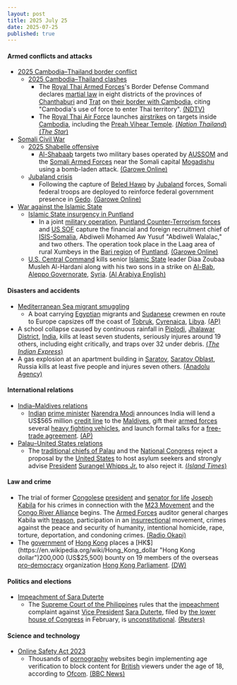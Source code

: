 ```yaml
---
layout: post
title: 2025 July 25
date: 2025-07-25
published: true
---
```



#### Armed conflicts and attacks

* [2025 Cambodia–Thailand border conflict](https://en.wikipedia.org/wiki/2025_Cambodia%E2%80%93Thailand_border_conflict "2025 Cambodia–Thailand border conflict")
  * [2025 Cambodia–Thailand clashes](https://en.wikipedia.org/wiki/2025_Cambodia%E2%80%93Thailand_clashes "2025 Cambodia–Thailand clashes")
    * The [Royal Thai Armed Forces](https://en.wikipedia.org/wiki/Royal_Thai_Armed_Forces "Royal Thai Armed Forces")'s Border Defense Command declares [martial law](https://en.wikipedia.org/wiki/Martial_law "Martial law") in eight districts of the provinces of [Chanthaburi](https://en.wikipedia.org/wiki/Chanthaburi_province "Chanthaburi province") and [Trat](https://en.wikipedia.org/wiki/Trat_province "Trat province") on [their border with Cambodia](https://en.wikipedia.org/wiki/Cambodia%E2%80%93Thailand_border "Cambodia–Thailand border"), citing "Cambodia's use of force to enter Thai territory". [(NDTV)](https://www.ndtv.com/world-news/thailand-declares-martial-law-in-8-districts-bordering-cambodia-after-deadly-clashes-news-agency-afp-8949722)
    * The [Royal Thai Air Force](https://en.wikipedia.org/wiki/Royal_Thai_Air_Force "Royal Thai Air Force") launches [airstrikes](https://en.wikipedia.org/wiki/Airstrike "Airstrike") on targets inside [Cambodia](https://en.wikipedia.org/wiki/Cambodia "Cambodia"), including the [Preah Vihear Temple](https://en.wikipedia.org/wiki/Preah_Vihear_Temple "Preah Vihear Temple"). [(*Nation Thailand*)](https://www.nationthailand.com/news/asean/40053066) [(*The Star*)](https://www.thestar.com.my/aseanplus/aseanplus-news/2025/07/25/thai-air-force-deploys-f-16s-to-bomb-cambodian-targets-in-three-key-strategic-areas)
* [Somali Civil War](https://en.wikipedia.org/wiki/Somali_Civil_War "Somali Civil War")
  * [2025 Shabelle offensive](https://en.wikipedia.org/wiki/2025_Shabelle_offensive "2025 Shabelle offensive")
    * [Al-Shabaab](https://en.wikipedia.org/wiki/Al-Shabaab_%28militant_group%29 "Al-Shabaab (militant group)") targets two military bases operated by [AUSSOM](https://en.wikipedia.org/wiki/AUSSOM "AUSSOM") and the [Somali Armed Forces](https://en.wikipedia.org/wiki/Somali_Armed_Forces "Somali Armed Forces") near the Somali capital [Mogadishu](https://en.wikipedia.org/wiki/Mogadishu "Mogadishu") using a bomb-laden attack. [(Garowe Online)](https://www.garoweonline.com/en/news/somalia/al-shabaab-targets-military-bases-near-somali-capital-with-bomb-laden-assault)
  * [Jubaland crisis](https://en.wikipedia.org/wiki/Jubaland_crisis "Jubaland crisis")
    * Following the capture of [Beled Hawo](https://en.wikipedia.org/wiki/Beled_Hawo "Beled Hawo") by [Jubaland](https://en.wikipedia.org/wiki/Jubaland "Jubaland") forces, Somali federal troops are deployed to reinforce federal government presence in [Gedo](https://en.wikipedia.org/wiki/Gedo "Gedo"). [(Garowe Online)](https://www.garoweonline.com/en/news/somalia/somalia-federal-troop-deployment-sparks-fears-of-renewed-conflict-in-gedo-region)
* [War against the Islamic State](https://en.wikipedia.org/wiki/War_against_the_Islamic_State "War against the Islamic State")
  * [Islamic State insurgency in Puntland](https://en.wikipedia.org/wiki/Islamic_State_insurgency_in_Puntland "Islamic State insurgency in Puntland")
    * In a joint [military operation](https://en.wikipedia.org/wiki/Military_operation "Military operation"), [Puntland Counter-Terrorism forces](https://en.wikipedia.org/wiki/Puntland_counter-terrorism_operations "Puntland counter-terrorism operations") and [US SOF](https://en.wikipedia.org/wiki/US_SOF "US SOF") capture the financial and foreign recruitment chief of [ISIS-Somalia](https://en.wikipedia.org/wiki/ISIS-Somalia "ISIS-Somalia"), Abdiweli Mohamed Aw Yusuf "Abdiweli Walalac," and two others. The operation took place in the Laag area of rural Xumbeys in the [Bari region](https://en.wikipedia.org/wiki/Bari_Region "Bari Region") of [Puntland](https://en.wikipedia.org/wiki/Puntland "Puntland"). [(Garowe Online)](https://www.garoweonline.com/en/news/somalia/somalia-puntland-forces-with-u-s-support-capture-senior-isis-leader)
  * [U.S. Central Command](https://en.wikipedia.org/wiki/United_States_Central_Command "United States Central Command") kills senior [Islamic State](https://en.wikipedia.org/wiki/Islamic_State "Islamic State") leader Diaa Zoubaa Musleh Al-Hardani along with his two sons in a strike on [Al-Bab](https://en.wikipedia.org/wiki/Al-Bab "Al-Bab"), [Aleppo Governorate](https://en.wikipedia.org/wiki/Aleppo_Governorate "Aleppo Governorate"), [Syria](https://en.wikipedia.org/wiki/Syria "Syria"). [(Al Arabiya English)](https://english.alarabiya.net/News/middle-east/2025/07/25/us-centcom-says-it-killed-senior-isis-leader-in-syria)

#### Disasters and accidents

* [Mediterranean Sea migrant smuggling](https://en.wikipedia.org/wiki/Mediterranean_Sea_migrant_smuggling "Mediterranean Sea migrant smuggling")
  * A boat carrying [Egyptian](https://en.wikipedia.org/wiki/Egypt "Egypt") migrants and [Sudanese](https://en.wikipedia.org/wiki/Sudan "Sudan") crewmen en route to Europe capsizes off the coast of [Tobruk](https://en.wikipedia.org/wiki/Tobruk "Tobruk"), [Cyrenaica](https://en.wikipedia.org/wiki/Cyrenaica "Cyrenaica"), [Libya](https://en.wikipedia.org/wiki/Libya "Libya"). [(AP)](https://apnews.com/article/migrants-libya-boat-egyptians-europe-boat-coast-sea-3d0a471e7fde93dadc1706fdc3c09ce3)
* A school collapse caused by continuous rainfall in [Piplodi](https://en.wikipedia.org/wiki/Piplodi "Piplodi"), [Jhalawar District](https://en.wikipedia.org/wiki/Jhalawar_District "Jhalawar District"), [India](https://en.wikipedia.org/wiki/India "India"), kills at least seven students, seriously injures around 19 others, including eight critically, and traps over 32 under debris. [(*The Indian Express*)](https://indianexpress.com/article/india/rajasthan-school-building-collapse-jhalawar-children-trapped-toll-rescue-ops-10148248/)
* A gas explosion at an apartment building in [Saratov](https://en.wikipedia.org/wiki/Saratov "Saratov"), [Saratov Oblast](https://en.wikipedia.org/wiki/Saratov_Oblast "Saratov Oblast"), Russia kills at least five people and injures seven others. [(Anadolu Agency)](https://www.aa.com.tr/en/asia-pacific/5-killed-7-injured-in-gas-explosion-in-russias-city-of-saratov/3642086)

#### International relations

* [India–Maldives relations](https://en.wikipedia.org/wiki/India%E2%80%93Maldives_relations "India–Maldives relations")
  * [Indian](https://en.wikipedia.org/wiki/India "India") [prime minister](https://en.wikipedia.org/wiki/Prime_Minister_of_India "Prime Minister of India") [Narendra Modi](https://en.wikipedia.org/wiki/Narendra_Modi "Narendra Modi") announces India will lend a US$565 million [credit line](https://en.wikipedia.org/wiki/Line_of_credit "Line of credit") to the [Maldives](https://en.wikipedia.org/wiki/Maldives "Maldives"), gift their [armed forces](https://en.wikipedia.org/wiki/Maldives_National_Defence_Force "Maldives National Defence Force") several [heavy fighting vehicles](https://en.wikipedia.org/wiki/Infantry_fighting_vehicles "Infantry fighting vehicles"), and launch formal talks for a [free-trade agreement](https://en.wikipedia.org/wiki/Free-trade_agreement "Free-trade agreement"). [(AP)](https://apnews.com/article/india-maldives-modi-muizzu-credit-independence-ad1834dc3f26e74890b25d743639f177)
* [Palau–United States relations](https://en.wikipedia.org/wiki/Palau%E2%80%93United_States_relations "Palau–United States relations")
  * The [traditional chiefs of Palau](https://en.wikipedia.org/wiki/Traditional_chiefs_of_Palau "Traditional chiefs of Palau") and the [National Congress](https://en.wikipedia.org/wiki/Palau_National_Congress "Palau National Congress") reject a proposal by the [United States](https://en.wikipedia.org/wiki/United_States "United States") to host asylum seekers and strongly advise [President](https://en.wikipedia.org/wiki/President_of_Palau "President of Palau") [Surangel Whipps Jr.](https://en.wikipedia.org/wiki/Surangel_Whipps_Jr. "Surangel Whipps Jr.") to also reject it. [(*Island Times*)](https://islandtimes.org/palau-leaders-reject-u-s-proposal-to-host-asylum-seekers/)

#### Law and crime

* The trial of former [Congolese](https://en.wikipedia.org/wiki/Democratic_Republic_of_the_Congo "Democratic Republic of the Congo") [president](https://en.wikipedia.org/wiki/President_of_the_Democratic_Republic_of_the_Congo "President of the Democratic Republic of the Congo") and [senator for life](https://en.wikipedia.org/wiki/Senator_for_life "Senator for life") [Joseph Kabila](https://en.wikipedia.org/wiki/Joseph_Kabila "Joseph Kabila") for his crimes in connection with the [M23 Movement](https://en.wikipedia.org/wiki/March_23_Movement "March 23 Movement") and the [Congo River Alliance](https://en.wikipedia.org/wiki/Congo_River_Alliance "Congo River Alliance") begins. The [Armed Forces](https://en.wikipedia.org/wiki/Armed_Forces_of_the_Democratic_Republic_of_the_Congo "Armed Forces of the Democratic Republic of the Congo") auditor general charges Kabila with [treason](https://en.wikipedia.org/wiki/Treason "Treason"), participation in an [insurrectional](https://en.wikipedia.org/wiki/Insurrection "Insurrection") movement, crimes against the peace and security of humanity, intentional homicide, rape, torture, deportation, and condoning crimes. [(Radio Okapi)](https://www.radiookapi.net/2025/07/25/actualite/justice/rdc-ouverture-du-proces-de-joseph-kabila-ce-vendredi-devant-la-haute)
* The [government](https://en.wikipedia.org/wiki/Government_of_Hong_Kong "Government of Hong Kong") of [Hong Kong](https://en.wikipedia.org/wiki/Hong_Kong "Hong Kong") places a [HK$](https://en.wikipedia.org/wiki/Hong_Kong_dollar "Hong Kong dollar")200,000 (US$25,500) bounty on 19 members of the overseas [pro-democracy](https://en.wikipedia.org/wiki/Pro-democracy_camp_%28Hong_Kong%29 "Pro-democracy camp (Hong Kong)") organization [Hong Kong Parliament](https://en.wikipedia.org/wiki/Hong_Kong_Parliament_Electoral_Organizing_Committee "Hong Kong Parliament Electoral Organizing Committee"). [(DW)](https://www.dw.com/en/hong-kong-places-bounty-on-19-pro-democracy-activists/a-73407151)

#### Politics and elections

* [Impeachment of Sara Duterte](https://en.wikipedia.org/wiki/Impeachment_of_Sara_Duterte "Impeachment of Sara Duterte")
  * The [Supreme Court of the Philippines](https://en.wikipedia.org/wiki/Supreme_Court_of_the_Philippines "Supreme Court of the Philippines") rules that the [impeachment](https://en.wikipedia.org/wiki/Impeachment_in_the_Philippines "Impeachment in the Philippines") complaint against [Vice President](https://en.wikipedia.org/wiki/Vice_President_of_the_Philippines "Vice President of the Philippines") [Sara Duterte](https://en.wikipedia.org/wiki/Sara_Duterte "Sara Duterte"), filed by [the lower house of Congress](https://en.wikipedia.org/wiki/House_of_Representatives_of_the_Philippines "House of Representatives of the Philippines") in February, is [unconstitutional](https://en.wikipedia.org/wiki/Constitution_of_the_Philippines "Constitution of the Philippines"). [(Reuters)](https://www.reuters.com/world/asia-pacific/philippine-supreme-court-voids-impeachment-complaint-against-vp-duterte-2025-07-25/)

#### Science and technology

* [Online Safety Act 2023](https://en.wikipedia.org/wiki/Online_Safety_Act_2023 "Online Safety Act 2023")
  * Thousands of [pornography](https://en.wikipedia.org/wiki/Pornography "Pornography") websites begin implementing age verification to block content for [British](https://en.wikipedia.org/wiki/United_Kingdom "United Kingdom") viewers under the age of 18, according to [Ofcom](https://en.wikipedia.org/wiki/Ofcom "Ofcom"). [(BBC News)](https://www.bbc.co.uk/news/articles/c24v4dl5r16o)
